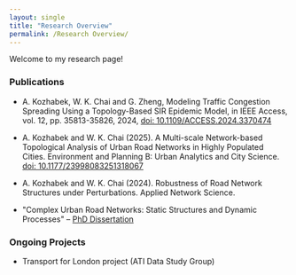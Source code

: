 ```yaml
---
layout: single
title: "Research Overview"
permalink: /Research Overview/
---
```


Welcome to my research page!

### Publications

- A. Kozhabek, W. K. Chai and G. Zheng, Modeling Traffic Congestion Spreading Using a Topology-Based SIR Epidemic Model, in IEEE Access, vol. 12, pp. 35813-35826, 2024, <a href="https://ieeexplore.ieee.org/document/10445247">doi: 10.1109/ACCESS.2024.3370474</a> 

- A. Kozhabek and W. K. Chai (2025). A Multi-scale Network-based Topological Analysis of Urban Road Networks in Highly Populated Cities. Environment and Planning B: Urban Analytics and City Science. <a href="https://journals.sagepub.com/doi/10.1177/23998083251318067">doi: 10.1177/23998083251318067</a>

- A. Kozhabek and W. K. Chai (2024). Robustness of Road Network Structures under Perturbations. Applied Network Science.
  
- "Complex Urban Road Networks: Static Structures and Dynamic Processes" – [PhD Dissertation](https://eprints.bournemouth.ac.uk/40767/1/KOZHABEK%2C%20Assemgul_Ph.D._2024.pdf)

### Ongoing Projects

- Transport for London project (ATI Data Study Group)
